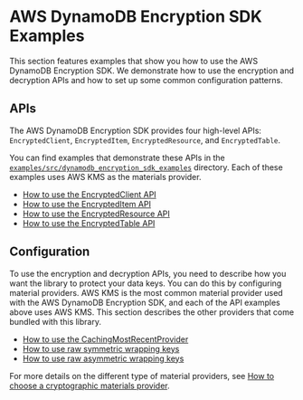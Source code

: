 # AWS DynamoDB Encryption SDK Examples

This section features examples that show you
how to use the AWS DynamoDB Encryption SDK.
We demonstrate how to use the encryption and decryption APIs
and how to set up some common configuration patterns.

## APIs

The AWS DynamoDB Encryption SDK provides four high-level APIs: `EncryptedClient`, `EncryptedItem`,
`EncryptedResource`, and `EncryptedTable`.

You can find examples that demonstrate these APIs
in the [`examples/src/dynamodb_encryption_sdk_examples`](./src/dynamodb_encryption_sdk_examples) directory. 
Each of these examples uses AWS KMS as the materials provider.

* [How to use the EncryptedClient API](./src/dynamodb_encryption_sdk_examples/aws_kms_encrypted_client.py)
* [How to use the EncryptedItem API](./src/dynamodb_encryption_sdk_examples/aws_kms_encrypted_item.py)
* [How to use the EncryptedResource API](./src/dynamodb_encryption_sdk_examples/aws_kms_encrypted_resource.py)
* [How to use the EncryptedTable API](./src/dynamodb_encryption_sdk_examples/aws_kms_encrypted_table.py)

## Configuration

To use the encryption and decryption APIs, you need to describe how you want the library to protect your data keys.
You can do this by configuring material providers. AWS KMS is the most common material provider used with the AWS DynamoDB Encryption
SDK, and each of the API examples above uses AWS KMS. This section describes the other providers that come bundled
with this library.

* [How to use the CachingMostRecentProvider](./src/dynamodb_encryption_sdk_examples/most_recent_provider_encrypted_table.py)
* [How to use raw symmetric wrapping keys](./src/dynamodb_encryption_sdk_examples/wrapped_symmetric_encrypted_table.py)
* [How to use raw asymmetric wrapping keys](./src/dynamodb_encryption_sdk_examples/wrapped_rsa_encrypted_table.py)

For more details on the different type of material providers, see [How to choose a cryptographic materials provider](https://docs.aws.amazon.com/dynamodb-encryption-client/latest/devguide/crypto-materials-providers.html).

